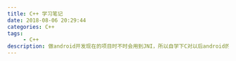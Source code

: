 ```yaml
---
title: C++ 学习笔记
date: 2018-08-06 20:29:44
categories: C++
tags:
     - C++
description: 做android开发现在的项目时不时会用到JNI，所以自学下C对以后android的功能开发会有一定的帮助
---
```

